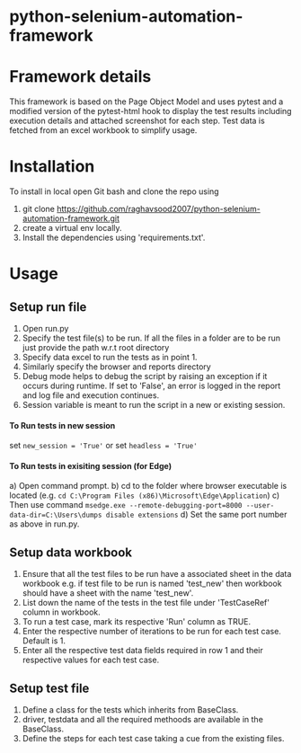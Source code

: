 # python-selenium-automation-framework

# Framework details
This framework is based on the Page Object Model and uses pytest and a modified version of the pytest-html hook to display the test results including execution details and attached screenshot for each step. Test data is fetched from an excel workbook to simplify usage.

# Installation
To install in local open Git bash and clone the repo using

1. git clone https://github.com/raghavsood2007/python-selenium-automation-framework.git
2. create a virtual env locally.
3. Install the dependencies using 'requirements.txt'.

# Usage
## Setup run file
1. Open run.py
2. Specify the test file(s) to be run. If all the files in a folder are to be run just provide the path w.r.t root directory
2. Specify data excel to run the tests as in point 1.
3. Similarly specify the browser and reports directory
4. Debug mode helps to debug the script by raising an exception if it occurs during runtime. If set to 'False', an error is logged in the report and log file and execution continues.
5. Session variable is meant to run the script in a new or existing session.

#### To Run tests in new session
set `new_session = 'True'` or set `headless = 'True'`
#### To Run tests in exisiting session (for Edge)
a) Open command prompt. 
b) cd to the folder where browser executable is located (e.g. `cd C:\Program Files (x86)\Microsoft\Edge\Application`)
c) Then use command `msedge.exe --remote-debugging-port=8000 --user-data-dir=C:\Users\dumps disable extensions`
d) Set the same port number as above in run.py.


## Setup data workbook
1. Ensure that all the test files to be run have a associated sheet in the data workbook e.g. if test file to be run is named 'test_new' then workbook should have a sheet with the name 'test_new'.
2. List down the name of the tests in the test file under 'TestCaseRef' column in workbook.
3. To run a test case, mark its respective 'Run' column as TRUE.
4. Enter the respective number of iterations to be run for each test case. Default is 1.
5. Enter all the respective test data fields required in row 1 and their respective values for each test case.


## Setup test file
1. Define a class for the tests which inherits from BaseClass.
2. driver, testdata and all the required methoods are available in the BaseClass.
3. Define the steps for each test case taking a cue from the existing files.





